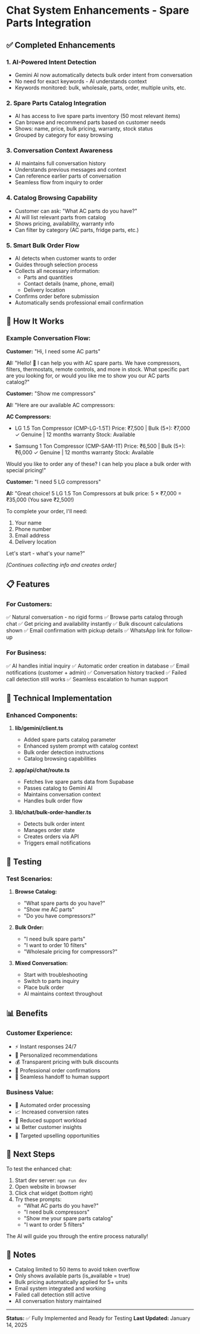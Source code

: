 # Chat System Enhancements - Spare Parts Integration

## ✅ Completed Enhancements

### 1. **AI-Powered Intent Detection**
- Gemini AI now automatically detects bulk order intent from conversation
- No need for exact keywords - AI understands context
- Keywords monitored: bulk, wholesale, parts, order, multiple units, etc.

### 2. **Spare Parts Catalog Integration**
- AI has access to live spare parts inventory (50 most relevant items)
- Can browse and recommend parts based on customer needs
- Shows: name, price, bulk pricing, warranty, stock status
- Grouped by category for easy browsing

### 3. **Conversation Context Awareness**
- AI maintains full conversation history
- Understands previous messages and context
- Can reference earlier parts of conversation
- Seamless flow from inquiry to order

### 4. **Catalog Browsing Capability**
- Customer can ask: "What AC parts do you have?"
- AI will list relevant parts from catalog
- Shows pricing, availability, warranty info
- Can filter by category (AC parts, fridge parts, etc.)

### 5. **Smart Bulk Order Flow**
- AI detects when customer wants to order
- Guides through selection process
- Collects all necessary information:
  - Parts and quantities
  - Contact details (name, phone, email)
  - Delivery location
- Confirms order before submission
- Automatically sends professional email confirmation

## 🎯 How It Works

### Example Conversation Flow:

**Customer:** "Hi, I need some AC parts"

**AI:** "Hello! 👋 I can help you with AC spare parts. We have compressors, filters, thermostats, remote controls, and more in stock. What specific part are you looking for, or would you like me to show you our AC parts catalog?"

**Customer:** "Show me compressors"

**AI:** "Here are our available AC compressors:

**AC Compressors:**
- LG 1.5 Ton Compressor (CMP-LG-1.5T)
  Price: ₹7,500 | Bulk (5+): ₹7,000
  ✓ Genuine | 12 months warranty
  Stock: Available

- Samsung 1 Ton Compressor (CMP-SAM-1T)
  Price: ₹6,500 | Bulk (5+): ₹6,000
  ✓ Genuine | 12 months warranty
  Stock: Available

Would you like to order any of these? I can help you place a bulk order with special pricing!"

**Customer:** "I need 5 LG compressors"

**AI:** "Great choice! 5 LG 1.5 Ton Compressors at bulk price:
5 × ₹7,000 = ₹35,000 (You save ₹2,500!)

To complete your order, I'll need:
1. Your name
2. Phone number
3. Email address
4. Delivery location

Let's start - what's your name?"

*[Continues collecting info and creates order]*

## 📋 Features

### For Customers:
✅ Natural conversation - no rigid forms
✅ Browse parts catalog through chat
✅ Get pricing and availability instantly
✅ Bulk discount calculations shown
✅ Email confirmation with pickup details
✅ WhatsApp link for follow-up

### For Business:
✅ AI handles initial inquiry
✅ Automatic order creation in database
✅ Email notifications (customer + admin)
✅ Conversation history tracked
✅ Failed call detection still works
✅ Seamless escalation to human support

## 🔧 Technical Implementation

### Enhanced Components:

1. **lib/gemini/client.ts**
   - Added spare parts catalog parameter
   - Enhanced system prompt with catalog context
   - Bulk order detection instructions
   - Catalog browsing capabilities

2. **app/api/chat/route.ts**
   - Fetches live spare parts data from Supabase
   - Passes catalog to Gemini AI
   - Maintains conversation context
   - Handles bulk order flow

3. **lib/chat/bulk-order-handler.ts**
   - Detects bulk order intent
   - Manages order state
   - Creates orders via API
   - Triggers email notifications

## 🧪 Testing

### Test Scenarios:

1. **Browse Catalog:**
   - "What spare parts do you have?"
   - "Show me AC parts"
   - "Do you have compressors?"

2. **Bulk Order:**
   - "I need bulk spare parts"
   - "I want to order 10 filters"
   - "Wholesale pricing for compressors?"

3. **Mixed Conversation:**
   - Start with troubleshooting
   - Switch to parts inquiry
   - Place bulk order
   - AI maintains context throughout

## 📊 Benefits

### Customer Experience:
- ⚡ Instant responses 24/7
- 🎯 Personalized recommendations
- 💰 Transparent pricing with bulk discounts
- 📧 Professional order confirmations
- 🔄 Seamless handoff to human support

### Business Value:
- 🤖 Automated order processing
- 📈 Increased conversion rates
- 💼 Reduced support workload
- 📊 Better customer insights
- 🎯 Targeted upselling opportunities

## 🚀 Next Steps

To test the enhanced chat:

1. Start dev server: `npm run dev`
2. Open website in browser
3. Click chat widget (bottom right)
4. Try these prompts:
   - "What AC parts do you have?"
   - "I need bulk compressors"
   - "Show me your spare parts catalog"
   - "I want to order 5 filters"

The AI will guide you through the entire process naturally!

## 📝 Notes

- Catalog limited to 50 items to avoid token overflow
- Only shows available parts (is_available = true)
- Bulk pricing automatically applied for 5+ units
- Email system integrated and working
- Failed call detection still active
- All conversation history maintained

---

**Status:** ✅ Fully Implemented and Ready for Testing
**Last Updated:** January 14, 2025
